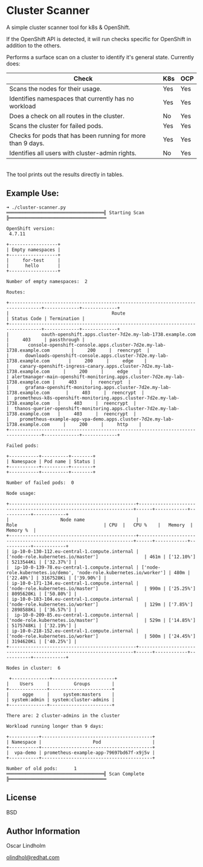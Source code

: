 Cluster Scanner
=========

A simple cluster scanner tool for k8s & OpenShift.

If the OpenShift API is detected, it will run checks specific for OpenShift in addition to the others.

Performs a surface scan on a cluster to identify it's general state. Currently does:

| Check      | K8s | OCP     |
| ----------- | ----------- |  -----------  |
| Scans the nodes for their usage.      | Yes       | Yes   |
| Identifies namespaces that currently has no workload  | Yes        | Yes      |
| Does a check on all routes in the cluster. | No       | Yes   |
| Scans the cluster for failed pods. | Yes       | Yes   |
| Checks for pods that has been running for more than 9 days. | Yes       | Yes   |
| Identifies all users with cluster-admin rights. | No       | Yes   |

<br/>
The tool prints out the results directly in tables.



Example Use:
----------------

```
➜ ./cluster-scanner.py
════════════════════════════════════╣ Starting Scan ╠════════════════════════════════════

OpenShift version: 
 4.7.11

+------------------+
| Empty namespaces |
+------------------+
|     for-test     |
|      hello       |
+------------------+

Number of empty namespaces:  2

Routes:

+----------------------------------------------------------------------------------+-------------+-------------+
|                                      Route                                       | Status Code | Termination |
+----------------------------------------------------------------------------------+-------------+-------------+
|            oauth-openshift.apps.cluster-7d2e.my-lab-1738.example.com             |     403     | passthrough |
|       console-openshift-console.apps.cluster-7d2e.my-lab-1738.example.com        |     200     |  reencrypt  |
|      downloads-openshift-console.apps.cluster-7d2e.my-lab-1738.example.com       |     200     |     edge    |
|    canary-openshift-ingress-canary.apps.cluster-7d2e.my-lab-1738.example.com     |     200     |     edge    |
| alertmanager-main-openshift-monitoring.apps.cluster-7d2e.my-lab-1738.example.com |     403     |  reencrypt  |
|      grafana-openshift-monitoring.apps.cluster-7d2e.my-lab-1738.example.com      |     403     |  reencrypt  |
|  prometheus-k8s-openshift-monitoring.apps.cluster-7d2e.my-lab-1738.example.com   |     403     |  reencrypt  |
|  thanos-querier-openshift-monitoring.apps.cluster-7d2e.my-lab-1738.example.com   |     403     |  reencrypt  |
|    prometheus-example-app-vpa-demo.apps.cluster-7d2e.my-lab-1738.example.com     |     200     |     http    |
+----------------------------------------------------------------------------------+-------------+-------------+

Failed pods:

+-----------+----------+--------+
| Namespace | Pod name | Status |
+-----------+----------+--------+
+-----------+----------+--------+

Number of failed pods:  0

Node usage: 

+-----------------------------------------------+--------------------------------------------------------------------+------+------------+-----------+------------+
|                   Node name                   |                                Role                                | CPU  |   CPU %    |   Memory  |  Memory %  |
+-----------------------------------------------+--------------------------------------------------------------------+------+------------+-----------+------------+
| ip-10-0-130-112.eu-central-1.compute.internal |                 ['node-role.kubernetes.io/master']                 | 461m | ['12.10%'] | 5213544Ki | ['32.37%'] |
|  ip-10-0-139-78.eu-central-1.compute.internal | ['node-role.kubernetes.io/demo', 'node-role.kubernetes.io/worker'] | 480m | ['22.40%'] | 3167528Ki | ['39.90%'] |
| ip-10-0-171-134.eu-central-1.compute.internal |                 ['node-role.kubernetes.io/master']                 | 990m | ['25.25%'] | 8095620Ki | ['50.80%'] |
| ip-10-0-183-104.eu-central-1.compute.internal |                 ['node-role.kubernetes.io/worker']                 | 129m | ['7.85%']  | 2898588Ki | ['36.57%'] |
|  ip-10-0-209-85.eu-central-1.compute.internal |                 ['node-role.kubernetes.io/master']                 | 529m | ['14.85%'] | 5175748Ki | ['32.19%'] |
| ip-10-0-218-152.eu-central-1.compute.internal |                 ['node-role.kubernetes.io/worker']                 | 500m | ['24.45%'] | 3194620Ki | ['40.25%'] |
+-----------------------------------------------+--------------------------------------------------------------------+------+------------+-----------+------------+

Nodes in cluster:  6

 +--------------+-----------------------+
|    Users     |         Groups        |
+--------------+-----------------------+
|     ogge     |     system:masters    |
| system:admin | system:cluster-admins |
+--------------+-----------------------+

There are: 2 cluster-admins in the cluster

Workload running longer than 9 days:

+-----------+-----------------------------------------+
| Namespace |                   Pod                   |
+-----------+-----------------------------------------+
|  vpa-demo | prometheus-example-app-79697bd67f-x9j5v |
+-----------+-----------------------------------------+

Number of old pods: 	 1
════════════════════════════════════╣ Scan Complete ╠════════════════════════════════════
```

License
-------

BSD

Author Information
------------------

Oscar Lindholm 

olindhol@redhat.com